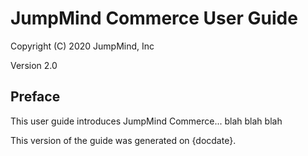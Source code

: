 # JumpMind Commerce User Guide

Copyright (C) 2020 JumpMind, Inc

Version 2.0

## Preface

This user guide introduces JumpMind Commerce... blah blah blah

This version of the guide was generated on {docdate}.